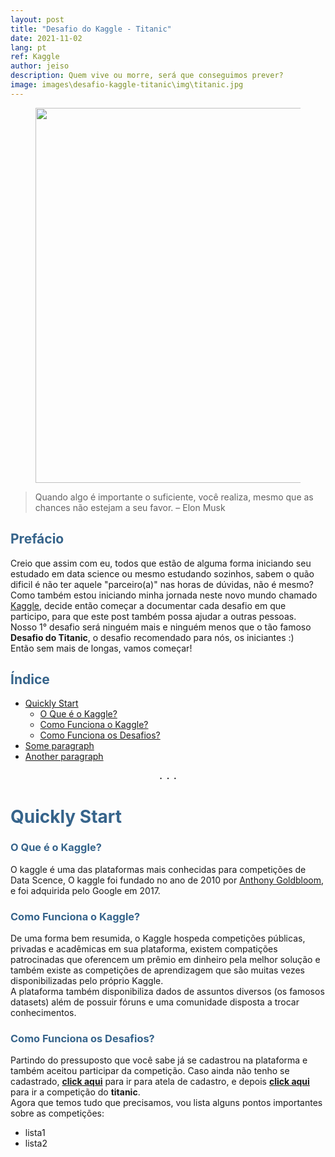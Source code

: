 ```yaml
---
layout: post
title: "Desafio do Kaggle - Titanic"
date: 2021-11-02
lang: pt
ref: Kaggle
author: jeiso
description: Quem vive ou morre, será que conseguimos prever?
image: images\desafio-kaggle-titanic\img\titanic.jpg
---
```


<div align="center" style='color:gray' >
    <figure >
        <img  style="width:600px; margin:0px" src="../../../images\desafio-kaggle-titanic\img\titanic.jpg"/>      
    </figure>
    <!--
    <i>Photo by <u><a href='#' target="_blank" https://www.kaggle.com">Brett Jordan</a></u> on <u><a href='https://unsplash.com' target="_blank" style="color: inherit">Unsplash</a></u></i>
    -->
</div>

> Quando algo é importante o suficiente, você realiza, mesmo que as chances não estejam a seu favor. – Elon Musk

## <span style="color:#36648B">Prefácio</span><br> <a name="prefacio"></a>
<p>
Creio que assim com eu, todos que estão de alguma forma iniciando seu estudado em data science ou mesmo estudando sozinhos, sabem o quão dificil é não ter aquele "parceiro(a)" nas horas de dúvidas, não é mesmo? Como também estou iniciando minha jornada neste novo mundo chamado <a href='https://www.kaggle.com' target="_blank" style="color: inherit">Kaggle</a>, decide então começar a documentar cada desafio em que participo, para que este post também possa ajudar a outras pessoas.
<br>
Nosso 1° desafio será ninguém mais e ninguém menos que o tão famoso <b>Desafio do Titanic</b>, o desafio recomendado para nós, os iniciantes :)
<br>
Então sem mais de longas, vamos começar!
</p>

## <span style="color:#36648B"> Índice</span>

* [Quickly Start](#introducao)
    * [O Que é o Kaggle?](#o-que-e-kaggle)
    * [Como Funciona o Kaggle?](#como-funciona-o-kaggle)
    * [Como Funciona os Desafios?](#como-funciona-os-desafios)
* [Some paragraph](#paragraph1)
* [Another paragraph](#paragraph2)

<div align="center"> <strong>.&nbsp;&nbsp;.&nbsp;&nbsp;.</strong></div>


# <span style="color:#36648B">Quickly Start</span><br> <a name="introducao"></a>

### <span style="color:#36648B">O Que é o Kaggle?</span><br> <a name="o-que-e-kaggle"></a>
<p>
O kaggle é uma das plataformas mais conhecidas para competições de Data Scence, O kaggle foi fundado no ano de 2010 por <a href='https://en.wikipedia.org/wiki/Anthony_Goldbloom' target="_blank" style="color: inherit">Anthony Goldbloom</a>, e foi adquirida pelo Google em 2017.
</p>

### <span style="color:#36648B">Como Funciona o Kaggle?</span><br> <a name="como-funciona-o-kaggle"></a>
<p>
De uma forma bem resumida, o Kaggle hospeda competições públicas, privadas e acadêmicas em sua plataforma, existem compatições patrocinadas que oferencem um prêmio em dinheiro pela melhor solução e também existe as competições de aprendizagem que são muitas vezes disponibilizadas pelo próprio Kaggle.
<br>
A plataforma também disponibiliza dados de assuntos diversos (os famosos datasets) além de possuir fóruns e uma comunidade disposta a trocar conhecimentos.
</p>

### <span style="color:#36648B">Como Funciona os Desafios?</span><br> <a name="como-funciona-os-desafios"></a>
<p>
Partindo do pressuposto que você sabe já se cadastrou na plataforma e também aceitou participar da competição. Caso ainda não tenho se cadastrado, <a href='https://www.kaggle.com/account/login?phase=startRegisterTab&returnUrl=%2F' target="_blank"><b>click aqui</b></a> para ir para atela de cadastro, e depois <a href='https://www.kaggle.com/c/titanic' target="_blank" ><b>click aqui</b></a> para ir a competição do <b>titanic</b>.
<br>
Agora que temos tudo que precisamos, vou lista alguns pontos importantes sobre as competições:
</p>


* lista1
* lista2

